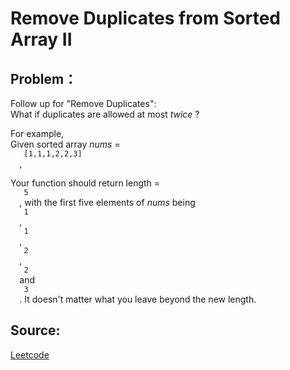 # Remove Duplicates from Sorted Array II

## Problem：

<div class="question-content">
 <p>
 </p>
 <p>
  Follow up for "Remove Duplicates":
  <br/>
  What if duplicates are allowed at most
  <i>
   twice
  </i>
  ?
 </p>
 <p>
  For example,
  <br/>
  Given sorted array
  <i>
   nums
  </i>
  =
  <code>
   [1,1,1,2,2,3]
  </code>
  ,
 </p>
 <p>
  Your function should return length =
  <code>
   5
  </code>
  , with the first five elements of
  <i>
   nums
  </i>
  being
  <code>
   1
  </code>
  ,
  <code>
   1
  </code>
  ,
  <code>
   2
  </code>
  ,
  <code>
   2
  </code>
  and
  <code>
   3
  </code>
  . It doesn't matter what you leave beyond the new length.
 </p>
</div>


## Source:
[Leetcode](https://leetcode.com/problems/remove-duplicates-from-sorted-array-ii/)

